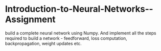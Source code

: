 # Introduction-to-Neural-Networks--Assignment
build a complete neural network using Numpy. 
And implement all the steps required to build a network - feedforward, loss computation, backpropagation, weight updates etc.
